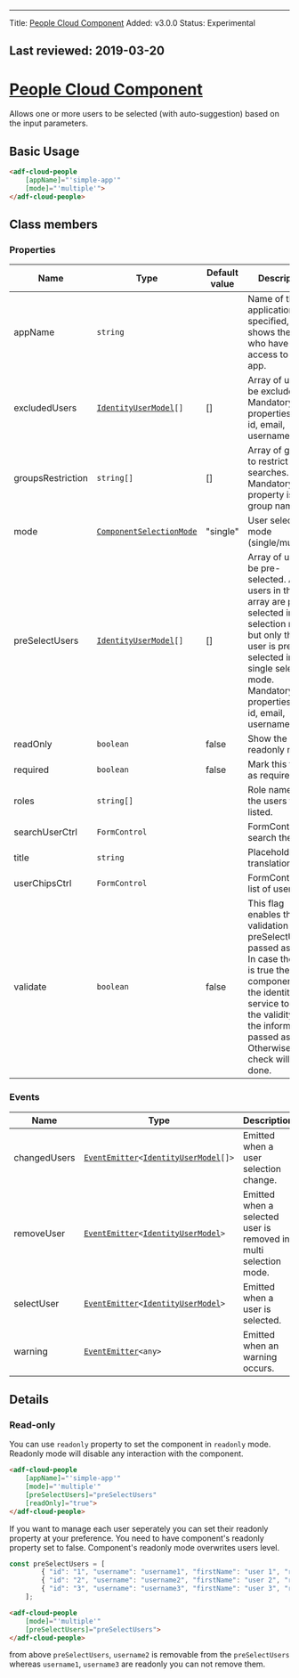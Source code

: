 * * *

Title: [People Cloud Component](../../process-services-cloud/components/people-cloud.component.md)
Added: v3.0.0
Status: Experimental

## Last reviewed: 2019-03-20

# [People Cloud Component](../../../lib/process-services-cloud/src/lib/people/components/people-cloud.component.ts "Defined in people-cloud.component.ts")

Allows one or more users to be selected (with auto-suggestion) based on the input parameters.

## Basic Usage

```html
<adf-cloud-people
    [appName]="'simple-app'"
    [mode]="'multiple'">
</adf-cloud-people>
```

## Class members

### Properties

| Name | Type | Default value | Description |
| ---- | ---- | ------------- | ----------- |
| appName | `string` |  | Name of the application. If specified, this shows the users who have access to the app. |
| excludedUsers | [`IdentityUserModel`](lib/core/src/lib/models/identity-user.model.ts)`[]` | \[] | Array of users to be excluded. Mandatory properties are: id, email, username |
| groupsRestriction | `string[]` | \[] | Array of groups to restrict user searches. Mandatory property is group name |
| mode | [`ComponentSelectionMode`](../../../lib/process-services-cloud/src/lib/types.ts) | "single" | User selection mode (single/multiple). |
| preSelectUsers | [`IdentityUserModel`](lib/core/src/lib/models/identity-user.model.ts)`[]` | \[] | Array of users to be pre-selected. All users in the array are pre-selected in multi selection mode, but only the first user is pre-selected in single selection mode. Mandatory properties are: id, email, username |
| readOnly | `boolean` | false | Show the info in readonly mode |
| required | `boolean` | false | Mark this field as required |
| roles | `string[]` |  | Role names of the users to be listed. |
| searchUserCtrl | `FormControl` |  | FormControl to search the user |
| title | `string` |  | Placeholder translation key |
| userChipsCtrl | `FormControl` |  | FormControl to list of users |
| validate | `boolean` | false | This flag enables the validation on the preSelectUsers passed as input. In case the flag is true the components call the identity service to verify the validity of the information passed as input. Otherwise, no check will be done. |

### Events

| Name | Type | Description |
| ---- | ---- | ----------- |
| changedUsers | [`EventEmitter`](https://angular.io/api/core/EventEmitter)`<`[`IdentityUserModel`](../../../lib/core/models/identity-user.model.ts)`[]>` | Emitted when a user selection change. |
| removeUser | [`EventEmitter`](https://angular.io/api/core/EventEmitter)`<`[`IdentityUserModel`](../../../lib/core/models/identity-user.model.ts)`>` | Emitted when a selected user is removed in multi selection mode. |
| selectUser | [`EventEmitter`](https://angular.io/api/core/EventEmitter)`<`[`IdentityUserModel`](../../../lib/core/models/identity-user.model.ts)`>` | Emitted when a user is selected. |
| warning | [`EventEmitter`](https://angular.io/api/core/EventEmitter)`<any>` | Emitted when an warning occurs. |

## Details

### Read-only

You can use `readonly` property to set the component in `readonly` mode. Readonly mode will disable any interaction with the component.

```html
<adf-cloud-people
    [appName]="'simple-app'"
    [mode]="'multiple'"
    [preSelectUsers]="preSelectUsers"
    [readOnly]="true">
</adf-cloud-people>
```

If you want to manage each user seperately you can set their readonly property at your preference.
You need to have component's readonly property set to false. Component's readonly mode overwrites users level.

```ts
const preSelectUsers = [
        { "id": "1", "username": "username1", "firstName": "user 1", "readonly": true },
        { "id": "2", "username": "username2", "firstName": "user 2", "readonly": false },
        { "id": "3", "username": "username3", "firstName": "user 3", "readonly": true }
    ];
```

```html
<adf-cloud-people
    [mode]="'multiple'"
    [preSelectUsers]="preSelectUsers">
</adf-cloud-people>
```

from above `preSelectUsers`, `username2` is removable from the `preSelectUsers` whereas `username1`, `username3` are readonly you can not remove them.
